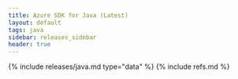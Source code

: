 ```yaml
---
title: Azure SDK for Java (Latest)
layout: default
tags: java
sidebar: releases_sidebar
header: true
---
```

{% include releases/java.md type="data" %}
{% include refs.md %}
